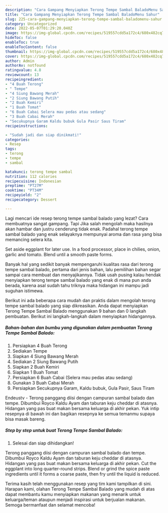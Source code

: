 ```yaml
---
description: "Cara Gampang Menyiapkan Terong Tempe Sambal BaladoMenu Sahur"
title: "Cara Gampang Menyiapkan Terong Tempe Sambal BaladoMenu Sahur"
slug: 225-cara-gampang-menyiapkan-terong-tempe-sambal-baladomenu-sahur
category: Uncategorized
date: 2022-05-07T01:29:20.040Z
image: https://img-global.cpcdn.com/recipes/519557cdd5a172c4/680x482cq70/terong-tempe-sambal-balado-foto-resep-utama.jpg
hideToc: false
enableToc: true
enableTocContent: false
thumbnail: https://img-global.cpcdn.com/recipes/519557cdd5a172c4/680x482cq70/terong-tempe-sambal-balado-foto-resep-utama.jpg
cover: https://img-global.cpcdn.com/recipes/519557cdd5a172c4/680x482cq70/terong-tempe-sambal-balado-foto-resep-utama.jpg
author: Admin
authorAv: notfound
ratingvalue: 4.8
reviewcount: 13
recipeingredient:
- "4 Buah Terong"
- " Tempe"
- "4 Siung Bawang Merah"
- "2 Siung Bawang Putih"
- "2 Buah Kemiri"
- "1 Buah Tomat"
- "6 Buah Cabai Selera mau pedas atau sedang"
- "3 Buah Cabai Merah"
- "Secukupnya Garam Kaldu bubuk Gula Pasir Saus Tiram"
recipeinstructions:

- "Sudah jadi dan siap dinikmati!"
categories:
- Resep
tags:
- terong
- tempe
- sambal

katakunci: terong tempe sambal 
nutrition: 112 calories
recipecuisine: Indonesian
preptime: "PT27M"
cooktime: "PT34M"
recipeyield: "2"
recipecategory: Dessert

---
```



Lagi mencari ide resep terong tempe sambal balado yang lezat? Cara membuatnya sangat gampang. Tapi Jika salah mengolah maka hasilnya akan hambar dan justru cenderung tidak enak. Padahal terong tempe sambal balado yang enak selayaknya mempunyai aroma dan rasa yang bisa memancing selera kita.


Set aside eggplant for later use. In a food processor, place in chilies, onion, garlic and tomato. Blend until a smooth paste forms.

Banyak hal yang sedikit banyak mempengaruhi kualitas rasa dari terong tempe sambal balado, pertama dari jenis bahan, lalu pemilihan bahan segar sampai cara membuat dan menyajikannya. Tidak usah pusing kalau hendak menyiapkan terong tempe sambal balado yang enak di mana pun anda berada, karena asal sudah tahu triknya maka hidangan ini mampu jadi suguhan istimewa.


Berikut ini ada beberapa cara mudah dan praktis dalam mengolah terong tempe sambal balado yang siap dikreasikan. Anda dapat menyiapkan Terong Tempe Sambal Balado menggunakan 9 bahan dan 0 langkah pembuatan. Berikut ini langkah-langkah dalam menyiapkan hidangannya.

<!--inarticleads1-->

##### Bahan-bahan dan bumbu yang digunakan dalam pembuatan Terong Tempe Sambal Balado:

1. Persiapkan 4 Buah Terong
1. Sediakan  Tempe
1. Siapkan 4 Siung Bawang Merah
1. Sediakan 2 Siung Bawang Putih
1. Siapkan 2 Buah Kemiri
1. Siapkan 1 Buah Tomat
1. Persiapkan 6 Buah Cabai (Selera mau pedas atau sedang)
1. Gunakan 3 Buah Cabai Merah
1. Persiapkan Secukupnya Garam, Kaldu bubuk, Gula Pasir, Saus Tiram


Endeustv - Terong panggang diisi dengan campuran sambal balado dan tempe. Dibumbui Royco Kaldu Ayam dan taburan keju cheddar di atasnya. Hidangan yang pas buat makan bersama keluarga di akhir pekan. Yuk intip resepnya di bawah ini dan bagikan resepnya ke semua temanmu supaya bisa masak bareng. 

<!--inarticleads2-->

##### Step by step untuk buat Terong Tempe Sambal Balado:


1. Selesai dan siap dihidangkan!

Terong panggang diisi dengan campuran sambal balado dan tempe. Dibumbui Royco Kaldu Ayam dan taburan keju cheddar di atasnya. Hidangan yang pas buat makan bersama keluarga di akhir pekan. Cut the eggplant into long quarter-round strips. Blend or grind the spice paste ingredients until it forms a coarse paste, then fry until the liquid is reduced. 

Terima kasih telah menggunakan resep yang tim kami tampilkan di sini. Harapan kami, olahan Terong Tempe Sambal Balado yang mudah di atas dapat membantu kamu menyiapkan makanan yang menarik untuk keluarga/teman ataupun menjadi inspirasi untuk berjualan makanan. Semoga bermanfaat dan selamat mencoba!
